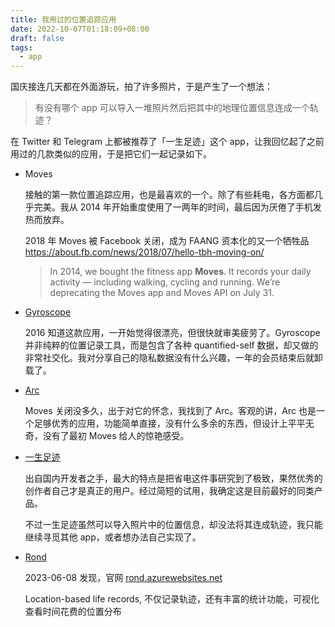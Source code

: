 ```yaml
---
title: 我用过的位置追踪应用
date: 2022-10-07T01:18:09+08:00
draft: false
tags:
  - app
---
```


国庆接连几天都在外面游玩，拍了许多照片，于是产生了一个想法：

> 有没有哪个 app 可以导入一堆照片然后把其中的地理位置信息连成一个轨迹？

在 Twitter 和 Telegram 上都被推荐了「一生足迹」这个 app，让我回忆起了之前用过的几款类似的应用，于是把它们一起记录如下。

- Moves

    接触的第一款位置追踪应用，也是最喜欢的一个。除了有些耗电，各方面都几乎完美。我从 2014 年开始重度使用了一两年的时间，最后因为厌倦了手机发热而放弃。

    2018 年 Moves 被 Facebook 关闭，成为 FAANG 资本化的又一个牺牲品 https://about.fb.com/news/2018/07/hello-tbh-moving-on/
    > In 2014, we bought the fitness app **Moves**. It records your daily activity — including walking, cycling and running. We’re deprecating the Moves app and Moves API on July 31.
- [Gyroscope](https://gyrosco.pe/)

    2016 知道这款应用，一开始觉得很漂亮，但很快就审美疲劳了。Gyroscope 并非纯粹的位置记录工具，而是包含了各种 quantified-self 数据，却又做的非常社交化。我对分享自己的隐私数据没有什么兴趣，一年的会员结束后就卸载了。
- [Arc](https://apps.apple.com/us/app/arc-app-location-activity-tracker/id1063151918?ls=1)

    Moves 关闭没多久，出于对它的怀念，我找到了 Arc。客观的讲，Arc 也是一个足够优秀的应用，功能简单直接，没有什么多余的东西，但设计上平平无奇，没有了最初 Moves 给人的惊艳感受。
- [一生足迹](https://apps.apple.com/cn/app/%E4%B8%80%E7%94%9F%E8%B6%B3%E8%BF%B9-%E8%AE%B0%E5%BD%95%E4%BA%BA%E7%94%9F%E8%BD%A8%E8%BF%B9/id1225520399)

    出自国内开发者之手，最大的特点是把省电这件事研究到了极致，果然优秀的创作者自己才是真正的用户。经过简短的试用，我确定这是目前最好的同类产品。

    不过一生足迹虽然可以导入照片中的位置信息，却没法将其连成轨迹，我只能继续寻觅其他 app，或者想办法自己实现了。
- [Rond](https://apps.apple.com/cn/app/rond-%E8%AE%B0%E5%BD%95%E7%94%9F%E6%B4%BB%E8%BD%A8%E8%BF%B9/id1669903815)

    2023-06-08 发现，官网 [rond.azurewebsites.net](https://rond.azurewebsites.net/)

    Location-based life records, 不仅记录轨迹，还有丰富的统计功能，可视化查看时间花费的位置分布
